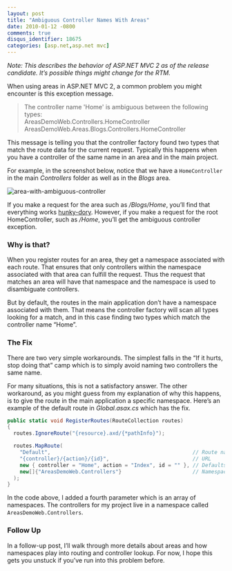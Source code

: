 ```yaml
---
layout: post
title: "Ambiguous Controller Names With Areas"
date: 2010-01-12 -0800
comments: true
disqus_identifier: 18675
categories: [asp.net,asp.net mvc]
---
```

*Note: This describes the behavior of ASP.NET MVC 2 as of the release
candidate. It’s possible things might change for the RTM.*

When using areas in ASP.NET MVC 2, a common problem you might encounter
is this exception message.

> The controller name 'Home' is ambiguous between the following types: \
>  AreasDemoWeb.Controllers.HomeController \
>  AreasDemoWeb.Areas.Blogs.Controllers.HomeController

This message is telling you that the controller factory found two types
that match the route data for the current request. Typically this
happens when you have a controller of the same name in an area and in
the main project.

For example, in the screenshot below, notice that we have a
`HomeController` in the main *Controllers* folder as well as in the
*Blogs* area.

![area-with-ambiguous-controller](http://haacked.com/images/haacked_com/WindowsLiveWriter/AmbiguousControllerNames_8573/area-with-ambiguous-controller_3.png "area-with-ambiguous-controller")

If you make a request for the area such as */Blogs/Home*, you’ll find
that everything works
[hunky-dory](http://www.merriam-webster.com/dictionary/hunky-dory "Definition of 'hunky-dory' from Merriam-Webster").
However, if you make a request for the root HomeController, such as
*/Home*, you’ll get the ambiguous controller exception.

### Why is that?

When you register routes for an area, they get a namespace associated
with each route. That ensures that only controllers within the namespace
associated with that area can fulfill the request. Thus the request that
matches an area will have that namespace and the namespace is used to
disambiguate controllers.

But by default, the routes in the main application don’t have a
namespace associated with them. That means the controller factory will
scan all types looking for a match, and in this case finding two types
which match the controller name “Home”.

### The Fix

There are two very simple workarounds. The simplest falls in the “If it
hurts, stop doing that” camp which is to simply avoid naming two
controllers the same name.

For many situations, this is not a satisfactory answer. The other
workaround, as you might guess from my explanation of why this happens,
is to give the route in the main application a specific namespace.
Here’s an example of the default route in *Global.asax.cs* which has the
fix.

```csharp
public static void RegisterRoutes(RouteCollection routes)
{
  routes.IgnoreRoute("{resource}.axd/{*pathInfo}");

  routes.MapRoute(
    "Default",                                              // Route name
    "{controller}/{action}/{id}",                           // URL
    new { controller = "Home", action = "Index", id = "" }, // Defaults
    new[]{"AreasDemoWeb.Controllers"}                       // Namespaces
  );
}
```

In the code above, I added a fourth parameter which is an array of
namespaces. The controllers for my project live in a namespace called
`AreasDemoWeb.Controllers`.

### Follow Up

In a follow-up post, I’ll walk through more details about areas and how
namespaces play into routing and controller lookup. For now, I hope this
gets you unstuck if you’ve run into this problem before.

